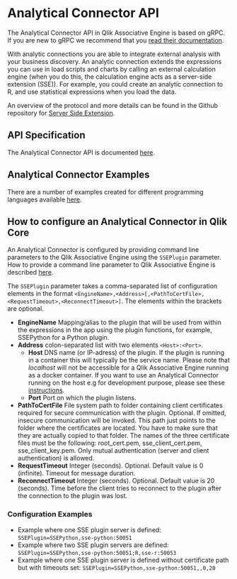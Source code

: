 # Analytical Connector API

The Analytical Connector API in Qlik Associative Engine is based on gRPC. If you are new
to gRPC we recommend that you [read their documentation](https://grpc.io/docs/).

With analytic connections you are able to integrate external analysis with your business discovery.
An analytic connection extends the expressions you can use in load scripts and charts
by calling an external calculation engine (when you do this, the calculation engine acts as a server-side extension (SSE)).
For example, you could create an analytic connection to R, and use statistical expressions when you load the data.

An overview of the protocol and more details can be found in the Github repository for [Server Side Extension](https://github.com/qlik-oss/server-side-extension/blob/master/docs/README.md).

## API Specification

The Analytical Connector API is documented [here](./analytical-connector-api.md).

## Analytical Connector Examples

There are a number of examples created for different programming languages available [here](https://github.com/qlik-oss/server-side-extension/tree/master/examples).

## How to configure an Analytical Connector in Qlik Core

An Analytical Connector is configured by providing command line parameters to the Qlik Associative Engine
using the `SSEPlugin` parameter.
How to provide a command line parameter to Qlik Associative Engine is described [here](../../introduction.md#command-line-parameters).

The `SSEPlugin` parameter takes a comma-separated list of configuration elements in the format `<EngineName>,<Address>[,<PathToCertFile>,<RequestTimeout>,<ReconnectTimeout>]`.
The elements within the brackets are optional.

- **EngineName** Mapping/alias to the plugin that will be used from within the expressions in the app using the plugin functions,
    for example, SSEPython for a Python plugin.
- **Address** colon-separated list with two elements `<Host>:<Port>`.
    - **Host** DNS name (or IP-adress) of the plugin.
    If the plugin is running in a container this will typically be the service name.
    Please note that _localhost_ will not be accessible for a Qlik Associative Engine running as a docker container.
    If you want to use an Analytical Connector running on the host e.g for development purpose,
    please see these [instructions](https://docs.docker.com/docker-for-mac/networking/#i-want-to-connect-from-a-container-to-a-service-on-the-host).
    - **Port** Port on which the plugin listens.
- **PathToCertFile** File system path to folder containing client certificates required for secure communication
    with the plugin. Optional. If omitted, insecure communication will be invoked.
    This path just points to the folder where the certificates are located.
    You have to make sure that they are actually copied to that folder.
    The names of the three certificate files must be the following: root_cert.pem, sse_client_cert.pem, sse_client_key.pem.
    Only mutual authentication (server and client authentication) is allowed.
- **RequestTimeout** Integer (seconds). Optional. Default value is 0 (infinite). Timeout for message duration.
- **ReconnectTimeout** Integer (seconds). Optional. Default value is 20 (seconds).
    Time before the client tries to reconnect to the plugin after the connection to the plugin was lost.

### Configuration Examples

- Example where one SSE plugin server is defined: `SSEPlugin=SSEPython,sse-python:50051`
- Example where two SSE plugin servers are defined: `SSEPlugin=SSEPython,sse-python:50051;R,sse-r:50053`
- Example where one SSE plugin server is defined without certificate path but with timeouts set: `SSEPlugin=SSEPython,sse-python:50051,,0,20`
